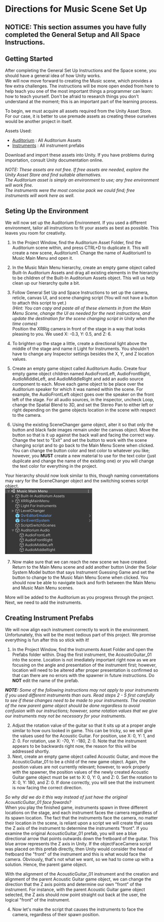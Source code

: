 # Directions for Music Scene Set Up

## __NOTICE: This section assumes you have fully completed the General Setup and All Space Instructions.__

## Getting Started

After completing the General Set Up Instructions and the Space scene, you should have a general idea of how Unity works. </br>
We will now move forward to creating the Music scene, which provides a few extra challenges. The instructions will be more open ended from here to help teach you one of the most important things a programmer can learn: how to teach yourself. Don't be afraid to research things you don't understand at the moment; this is an important part of the learning process. </br>

To begin, we must acquire all assets required from the Unity Asset Store. For our case, it is better to use premade assets as creating these ourselves would be another project in itself.

Assets Used: 
- [Auditorium](https://assetstore.unity.com/packages/3d/environments/auditorium-141127) : All Auditorium Assets
- [Instruments](https://assetstore.unity.com/packages/3d/props/stylized-musical-instruments-pack-176502) : All instrument prefabs

Download and import these assets into Unity. If you have problems during importation, consult Unity documentation online.

<i>NOTE: These assets are not free. If free assets are needed, explore the Unity Asset Store and find suitable alternatives. </br>
The Auditorium asset is simply an environment to use; any free environment will work fine. </br>
The instruments were the most concise pack we could find; free instruments will work here as well. </br> </i>

## Seting Up the Environment

We will now set up the Auditorium Environment. If you used a different environment, tailor all instructions to fit your assets as best as possible. This leaves you room for creativity.

1. In the Project Window, find the Auditorium Asset Folder, find the Auditorium scene within, and press CTRL+D to duplicate it. This will create a new scene, Auditorium1. Change the name of Auditorium1 to Music Main Menu and open it.
2. In the Music Main Menu hierarchy, create an empty game object called Built-In Auditorium Assets and drag all existing elements in the hierarchy to be children of the Built-In Auditorium Assets object. This will us help clean up our hierarchy quite a bit. 
3. Follow General Set Up and Space Instructions to set up the camera, reticle, canvas UI, and scene changing script (You will not have a button to attach this script to yet.) </br>
<i> (Hint: You can copy and paste all of these elements in from the Main Menu Scene, change the UI as needed for the next instructions, and update the destination for the scene changing script in Unity when the time comes) </i> </br>
Position the XRRig camera in front of the stage in a way that looks pleasing to you. We used X: -0.3, Y: 0.5, and Z: 6.
4. To brighten up the stage a little, create a directional light above the middle of the stage and name it Light for Instruments. You shouldn't have to change any Inspector settings besides the X, Y, and Z location values.

5. Create an empty game object called Auditorium Audio. Create four empty game object children named AudioFrontLeft, AudioFrontRight, AudioMiddleLeft, and AudioMiddleRight and add an audio source component to each. Move each game object to be place over the Auditorium speaker for which it was named within the scene. For example, the AudioFrontLeft object goes over the speaker on the front left of the stage. For all audio sources, in the inspector, uncheck Loop, change the Spatial Blend to 3D, and set the Stereo Pan to either left or right depending on the game objects location in the scene with respect to the camera.

6. Using the existing SceneChanger game object, alter it so that only the button and black fade images remain under the canvas object. Move the button so that is it up against the back wall and facing the correct way. Change the text to "Exit" and set the button to work with the scene changing script and to go back to the Main Menu Scene when clicked. You can change the button color and text color to whatever you like; however, you <b>MUST</b> create a new material to use for the text color (just dupilcate and change the name of the existing one) or you will change the text color for everything in the project.

Your hierarchy should now look similar to this, though naming conventations may vary for the SceneChanger object and the switching scenes script object. </br>
![Initial_Music_Hierarchy](Screenshots/Music/Initial_Music_Hierarchy.png "Initial Music Hierarchy")

7. Now make sure that we can reach the new scene we have created. Return to the Main Menu scene and add another button Under the Solar System Model button that says Instrument Guessing Game and set the button to change to the Music Main Menu Scene when clicked. You should now be able to navigate back and forth between the Main Menu and Music Main Menu scenes.

More will be added to the Auditorium as you progress through the project. Next, we need to add the instruments.

## Creating Instrument Prefabs
 We will now align each instrument correctly to work in the environment. Unfortunately, this will be the most tedious part of this project. We promise everything is fun after this so stick with it!
 
 1. In the Project Window, find the Instruments Asset Folder and open the Prefabs folder within. Drag the first instrument, the AcousticGuitar_01 into the scene. Location is not imediately important right now as we are focusing on the angle and presentation of the instrument first; however, location will need to be altered after proper presentation is confirmed so that can there are no errors with the spawner in future instructions. Do <b>NOT</b> edit the name of the prefab. </br>

<i><b>NOTE:</b> Some of the following instructions may not apply to your instruments if you used different instruments than ours. Read steps 2 - 5 first carefully to see if these changes need to be made to your instruments. The creation of the new parent game object should be done regardless to avoid confusion with our instructions; however, some rotation values that we give our instruments may not be necessary for your instruments. </i> </br>

2. Adjust the rotation value of the guitar so that it sits up at a proper angle similar to how ours looked in game. This can be tricky, so we will give the values used for the Acoustic Guitar. For position, use X: 0, Y: 1, and Z: 0. For rotation, use X: -70, Y: -180, Z: 0. Note that the instrument appears to be backwards right now, the reason for this will be addressed shortly.
3. Next, create an empty game object called Acoustic Guitar, and move the AcousticGuitar_01 to be a child of the new game object. Again, the position values are not currently relevant; however, to work properly with the spawner, the position values of the newly created Acoustic Guitar game object must be set to X: 0, Y: 0, and Z: 0. Set the rotation to X: 0, Y: 180, and Z: 0. If done correctly, you will see that the instrument is now facing the correct direction. </br>

<i>So why did we do it this way instead of just have the original AcousticGuitar_01 face fowards?</i></br>
When you play the finished game, instruments spawn in three different locations on the stage, and each instrument faces the camera regardless of its spawn location. The fact that the instruments face the camera, no matter their location in the scene, is reliant upon a script we will create that uses the Z axis of the instrument to determine the instruments "front". If you examine the original AcousticGuitar_01 prefab, you will see a blue directional arrow that points outwards down the fretboard of the guitar. This blue arrow represents the Z axis in Unity. If the objectFaceCamera script was placed on this prefab directly, then Unity would consider the head of fretboard the "front" of the instrument and this is what would face the camera. Obviously, that's not what we want, so we had to come up with a solution. Hence, the parent game object. </br>

With the alignment of the AcousticGuitar_01 instrument and the creation and alignment of the parent Acoustic Guitar game object, we can change the direction that the Z axis points and determine our own "front" of the instrument. For instance, with the parent Acoustic Guitar game object selected, the Z axis should now point straight out back at the user, the logical "front" of the instrument.

4. Now let's make the script that causes the instruments to face the camera, regardless of their spawn position.
